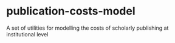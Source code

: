 # publication-costs-model
A set of utilities for modelling the costs of scholarly publishing at institutional level
